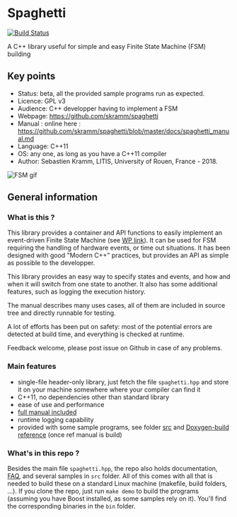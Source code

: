 # Spaghetti

[![Build Status](https://travis-ci.org/skramm/spaghetti.svg?branch=master)](https://travis-ci.org/skramm/spaghetti)

A C++ library useful for simple and easy Finite State Machine (FSM) building

## Key points
- Status: beta, all the provided sample programs run as expected.
- Licence: GPL v3
- Audience: C++ developper having to implement a FSM
- Webpage: https://github.com/skramm/spaghetti
- Manual : online here : https://github.com/skramm/spaghetti/blob/master/docs/spaghetti_manual.md
- Language: C++11
- OS: any one, as long as you have a C++11 compiler
- Author: Sebastien Kramm, LITIS, University of Rouen, France - 2018.

![FSM gif](https://github.com/skramm/spaghetti/blob/master/docs/out.gif)

## General information

### What is this ?
This library provides a container and API functions to easily implement an event-driven Finite State Machine
(see [WP link](https://en.wikipedia.org/wiki/Finite-state_machine)).
It can be used for FSM requiring the handling of hardware events, or time out situations.
It has been designed with good "Modern C++" practices, but provides an API as simple as possible to the developper.

This library provides an easy way to specify states and events, and how and when it will switch from one state to another.
It also has some additional features, such as logging the execution history.

The manual describes many uses cases, all of them are included in source tree and directly runnable for testing.

A lot of efforts has been put on safety: most of the potential errors are detected at build time, and everything is checked at runtime.

Feedback welcome, please post issue on Github in case of any problems.

### Main features

- single-file header-only library, just fetch the file ```spaghetti.hpp``` and store it on your machine somewhere where your compiler can find it
- C++11, no dependencies other than standard library
- ease of use and performance
- [full manual included](https://github.com/skramm/spaghetti/blob/master/docs/spaghetti_manual.md)
- runtime logging capability
- provided with some sample programs, see folder
[src](https://github.com/skramm/spaghetti/tree/master/src)
and
<a href="../src/html/index.html">Doxygen-build reference</a> (once ref manual is build)

### What's in this repo ?

Besides the main file ```spaghetti.hpp```, the repo also holds documentation, [FAQ](docs/spaghetti_faq.md), and several samples in ```src``` folder.
All of this comes with all that is needed to build these on a standard Linux machine (makefile, build folders, ...).
If you clone the repo, just run  ```make demo``` to build the programs (assuming you have Boost installed, as some samples rely on it).
You'll find the corresponding binaries in  the ```bin``` folder.
